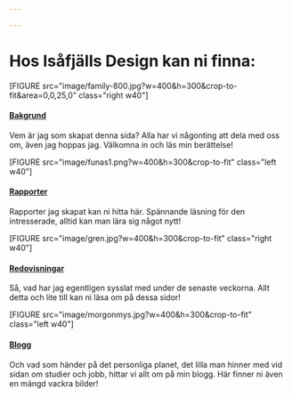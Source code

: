 ```yaml
---

---
```


Hos Isåfjälls Design kan ni finna:
=========================


<div class="princip">
[FIGURE src="image/family-800.jpg?w=400&h=300&crop-to-fit&area=0,0,25,0" class="right w40"]

<a href="index"><h4> Bakgrund </h4></a>
Vem är jag som skapat denna sida? Alla har vi någonting att dela med oss om, även jag hoppas jag. Välkomna in och läs min berättelse!
</div>


<div class="princip">
[FIGURE src="image/funas1.png?w=400&h=300&crop-to-fit" class="left w40"]

<a href="rapport"><h4> Rapporter </h4></a>
Rapporter jag skapat kan ni hitta här. Spännande läsning för den intresserade, alltid kan man lära sig något nytt!
</div>


<div class="princip">
[FIGURE src="image/gren.jpg?w=400&h=300&crop-to-fit" class="right w40"]

<a href="redovisning"><h4> Redovisningar </h4></a>
Så, vad har jag egentligen sysslat med under de senaste veckorna. Allt detta och lite till kan ni läsa om på dessa sidor!
</div>


<div class="princip-last">
[FIGURE src="image/morgonmys.jpg?w=400&h=300&crop-to-fit" class="left w40"]

<a href="blogg"><h4> Blogg </h4></a>
Och vad som händer på det personliga planet, det lilla man hinner med vid sidan om studier och jobb, hittar vi allt om på min blogg. Här finner ni även en mängd vackra bilder!
</div>
